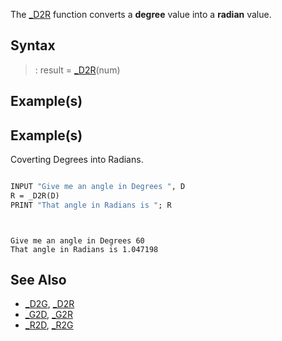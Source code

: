 The [_D2R](_D2R) function converts a **degree** value into a **radian** value. 


## Syntax

> : result = [_D2R](_D2R)(num)


## Example(s)

## Example(s)
 Coverting Degrees into Radians.

```vb

INPUT "Give me an angle in Degrees ", D
R = _D2R(D)
PRINT "That angle in Radians is "; R

```

```text


Give me an angle in Degrees 60
That angle in Radians is 1.047198

```



## See Also

* [_D2G](_D2G), [_D2R](_D2R)
* [_G2D](_G2D), [_G2R](_G2R)
* [_R2D](_R2D), [_R2G](_R2G)






